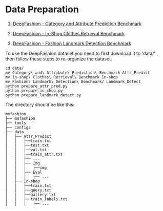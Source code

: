 # Data Preparation

1. [DeepFashion - Category and Attribute Prediction Benchmark](http://mmlab.ie.cuhk.edu.hk/projects/DeepFashion/AttributePrediction.html)

2. [DeepFashion - In-Shop Clothes Retrieval Benchmark](http://mmlab.ie.cuhk.edu.hk/projects/DeepFashion/InShopRetrieval.html)

2. [DeepFashion - Fashion Landmark Detection Benchmark](http://mmlab.ie.cuhk.edu.hk/projects/DeepFashion/LandmarkDetection.html)

To use the DeepFashion dataset you need to first download it to 'data/' , then follow these steps to re-organize the dataset.

```
cd data/
mv Category\ and\ Attribute\ Prediction\ Benchmark Attr_Predict
mv In-shop\ Clothes\ Retrieval\ Benchmark In-shop
mv Fashion\ Landmark\ Detection\ Benchmark/ Landmark_Detect
python prepare_attr_pred.py
python prepare_in_shop.py
python prepare_landmark_detect.py
```


The directory should be like this:


```
mmfashion
├── mmfashion
├── tools
├── configs
├── data
│   ├── Attr_Predict
│   |   ├──train.txt
|   |   ├──test.txt
│   |   |──val.txt
│   |   |──train_attr.txt
│   |   ├── ...
│   │   ├── Img
│   |   │   ├──img
│   │   ├── Eval
│   |   │   ├── ...
│   ├── In-shop
│   |   ├──train.txt
|   |   ├──query.txt
│   |   ├──gallery.txt
│   |   ├──train_labels.txt
│   |   │   ├── ...
```
